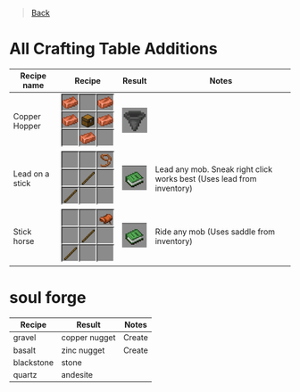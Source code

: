 > [Back](Home.md)

# All Crafting Table Additions

| Recipe name     | Recipe                                                                                                         | Result                                                                                                   | Notes                                                                 |
| --------------- | -------------------------------------------------------------------------------------------------------------- | -------------------------------------------------------------------------------------------------------- | --------------------------------------------------------------------- |
| Copper Hopper   | ![CopperHopper](https://github.com/veskeli/NightmereDifficulty/blob/main/Images/javaw_FpMqs1TMi6.png?raw=true) | ![Hopper](https://github.com/veskeli/NightmereDifficulty/blob/main/Images/javaw_lTGeaSc5zx.png?raw=true) |                                                                       |
| Lead on a stick | ![LeadOnAStick](https://github.com/veskeli/NightmereDifficulty/blob/main/Images/opera_xtMgIh54er.png?raw=true) | ![Book](https://github.com/veskeli/NightmereDifficulty/blob/main/Images/opera_RWzv3Muj5B.png?raw=true)   | Lead any mob. Sneak right click works best (Uses lead from inventory) |
| Stick horse     | ![StickHorse](https://github.com/veskeli/NightmereDifficulty/blob/main/Images/opera_JgP3cpss7x.png?raw=true)   | ![Book](https://github.com/veskeli/NightmereDifficulty/blob/main/Images/opera_RWzv3Muj5B.png?raw=true)   | Ride any mob (Uses saddle from inventory)                             |

# soul forge
| Recipe | Result | Notes |
| ---- | ---- | ---- |
| gravel | copper nugget | Create |
| basalt | zinc nugget | Create |
| blackstone | stone |  |
| quartz | andesite |  |
